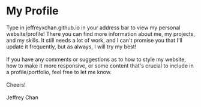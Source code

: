 # My Profile

Type in jeffreyxchan.github.io in your address bar to view my personal website/profile!
There you can find more information about me, my projects, and my skills.
It still needs a lot of work, and I can't promise you that I'll update it frequently,
but as always, I will try my best!
<br><br>
If you have any comments or suggestions as to how to style my website, how to make it
more responsive, or some content that's crucial to include in a profile/portfolio,
feel free to let me know.
<br><br>
Cheers!
<br><br>
Jeffrey Chan